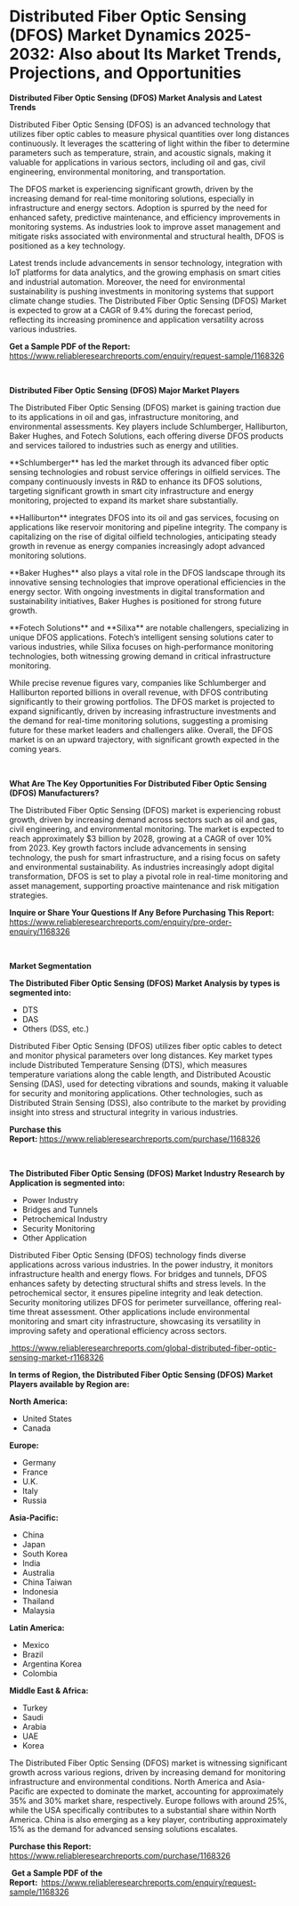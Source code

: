 <p><h1>Distributed Fiber Optic Sensing (DFOS) Market Dynamics 2025-2032: Also about Its Market Trends, Projections, and Opportunities</h1></p><p><strong>Distributed Fiber Optic Sensing (DFOS) Market Analysis and Latest Trends</strong></p>
<p><p>Distributed Fiber Optic Sensing (DFOS) is an advanced technology that utilizes fiber optic cables to measure physical quantities over long distances continuously. It leverages the scattering of light within the fiber to determine parameters such as temperature, strain, and acoustic signals, making it valuable for applications in various sectors, including oil and gas, civil engineering, environmental monitoring, and transportation.</p><p>The DFOS market is experiencing significant growth, driven by the increasing demand for real-time monitoring solutions, especially in infrastructure and energy sectors. Adoption is spurred by the need for enhanced safety, predictive maintenance, and efficiency improvements in monitoring systems. As industries look to improve asset management and mitigate risks associated with environmental and structural health, DFOS is positioned as a key technology.</p><p>Latest trends include advancements in sensor technology, integration with IoT platforms for data analytics, and the growing emphasis on smart cities and industrial automation. Moreover, the need for environmental sustainability is pushing investments in monitoring systems that support climate change studies. The Distributed Fiber Optic Sensing (DFOS) Market is expected to grow at a CAGR of 9.4% during the forecast period, reflecting its increasing prominence and application versatility across various industries.</p></p>
<p><strong>Get a Sample PDF of the Report:&nbsp;</strong> <a href="https://www.reliableresearchreports.com/enquiry/request-sample/1168326?utm_campaign=2273&utm_medium=2&utm_source=Github&utm_content=ia&utm_term=12042025&utm_id=distributed-fiber-optic-sensing-dfos">https://www.reliableresearchreports.com/enquiry/request-sample/1168326</a></p>
<p>&nbsp;</p>
<p><strong>Distributed Fiber Optic Sensing (DFOS) Major Market Players</strong></p>
<p><p>The Distributed Fiber Optic Sensing (DFOS) market is gaining traction due to its applications in oil and gas, infrastructure monitoring, and environmental assessments. Key players include Schlumberger, Halliburton, Baker Hughes, and Fotech Solutions, each offering diverse DFOS products and services tailored to industries such as energy and utilities.</p><p>**Schlumberger** has led the market through its advanced fiber optic sensing technologies and robust service offerings in oilfield services. The company continuously invests in R&D to enhance its DFOS solutions, targeting significant growth in smart city infrastructure and energy monitoring, projected to expand its market share substantially.</p><p>**Halliburton** integrates DFOS into its oil and gas services, focusing on applications like reservoir monitoring and pipeline integrity. The company is capitalizing on the rise of digital oilfield technologies, anticipating steady growth in revenue as energy companies increasingly adopt advanced monitoring solutions.</p><p>**Baker Hughes** also plays a vital role in the DFOS landscape through its innovative sensing technologies that improve operational efficiencies in the energy sector. With ongoing investments in digital transformation and sustainability initiatives, Baker Hughes is positioned for strong future growth.</p><p>**Fotech Solutions** and **Silixa** are notable challengers, specializing in unique DFOS applications. Fotech’s intelligent sensing solutions cater to various industries, while Silixa focuses on high-performance monitoring technologies, both witnessing growing demand in critical infrastructure monitoring.</p><p>While precise revenue figures vary, companies like Schlumberger and Halliburton reported billions in overall revenue, with DFOS contributing significantly to their growing portfolios. The DFOS market is projected to expand significantly, driven by increasing infrastructure investments and the demand for real-time monitoring solutions, suggesting a promising future for these market leaders and challengers alike. Overall, the DFOS market is on an upward trajectory, with significant growth expected in the coming years.</p></p>
<p>&nbsp;</p>
<p><strong>What Are The Key Opportunities For Distributed Fiber Optic Sensing (DFOS) Manufacturers?</strong></p>
<p><p>The Distributed Fiber Optic Sensing (DFOS) market is experiencing robust growth, driven by increasing demand across sectors such as oil and gas, civil engineering, and environmental monitoring. The market is expected to reach approximately $3 billion by 2028, growing at a CAGR of over 10% from 2023. Key growth factors include advancements in sensing technology, the push for smart infrastructure, and a rising focus on safety and environmental sustainability. As industries increasingly adopt digital transformation, DFOS is set to play a pivotal role in real-time monitoring and asset management, supporting proactive maintenance and risk mitigation strategies.</p></p>
<p><strong>Inquire or Share Your Questions If Any Before Purchasing This Report:</strong> <a href="https://www.reliableresearchreports.com/enquiry/pre-order-enquiry/1168326?utm_campaign=2273&utm_medium=2&utm_source=Github&utm_content=ia&utm_term=12042025&utm_id=distributed-fiber-optic-sensing-dfos">https://www.reliableresearchreports.com/enquiry/pre-order-enquiry/1168326</a></p>
<p>&nbsp;</p>
<p><strong>Market Segmentation</strong></p>
<p><strong>The Distributed Fiber Optic Sensing (DFOS) Market Analysis by types is segmented into:</strong></p>
<p><ul><li>DTS</li><li>DAS</li><li>Others (DSS, etc.)</li></ul></p>
<p><p>Distributed Fiber Optic Sensing (DFOS) utilizes fiber optic cables to detect and monitor physical parameters over long distances. Key market types include Distributed Temperature Sensing (DTS), which measures temperature variations along the cable length, and Distributed Acoustic Sensing (DAS), used for detecting vibrations and sounds, making it valuable for security and monitoring applications. Other technologies, such as Distributed Strain Sensing (DSS), also contribute to the market by providing insight into stress and structural integrity in various industries.</p></p>
<p><strong>Purchase this Report:&nbsp;</strong><a href="https://www.reliableresearchreports.com/purchase/1168326?utm_campaign=2273&utm_medium=2&utm_source=Github&utm_content=ia&utm_term=12042025&utm_id=distributed-fiber-optic-sensing-dfos">https://www.reliableresearchreports.com/purchase/1168326</a></p>
<p>&nbsp;</p>
<p><strong>The Distributed Fiber Optic Sensing (DFOS) Market Industry Research by Application is segmented into:</strong></p>
<p><ul><li>Power Industry</li><li>Bridges and Tunnels</li><li>Petrochemical Industry</li><li>Security Monitoring</li><li>Other Application</li></ul></p>
<p><p>Distributed Fiber Optic Sensing (DFOS) technology finds diverse applications across various industries. In the power industry, it monitors infrastructure health and energy flows. For bridges and tunnels, DFOS enhances safety by detecting structural shifts and stress levels. In the petrochemical sector, it ensures pipeline integrity and leak detection. Security monitoring utilizes DFOS for perimeter surveillance, offering real-time threat assessment. Other applications include environmental monitoring and smart city infrastructure, showcasing its versatility in improving safety and operational efficiency across sectors.</p></p>
<p><a href="https://www.reliableresearchreports.com/global-distributed-fiber-optic-sensing-market-r1168326?utm_campaign=2273&utm_medium=2&utm_source=Github&utm_content=ia&utm_term=12042025&utm_id=distributed-fiber-optic-sensing-dfos">&nbsp;https://www.reliableresearchreports.com/global-distributed-fiber-optic-sensing-market-r1168326</a></p>
<p><strong>In terms of Region, the Distributed Fiber Optic Sensing (DFOS) Market Players available by Region are:</strong></p>
<p>
    <p> <strong> North America: </strong>
        <ul>
            <li>United States</li>
            <li>Canada</li>
        </ul>
        </p> 
    <p> <strong> Europe: </strong>
        <ul>
            <li>Germany</li>
            <li>France</li>
            <li>U.K.</li>
            <li>Italy</li>
            <li>Russia</li>
        </ul>
        </p> 
    <p> <strong> Asia-Pacific: </strong>
        <ul>
            <li>China</li>
            <li>Japan</li>
            <li>South Korea</li>
            <li>India</li>
            <li>Australia</li>
            <li>China Taiwan</li>
            <li>Indonesia</li>
            <li>Thailand</li>
            <li>Malaysia</li>
        </ul>
        </p> 
    <p> <strong> Latin America: </strong>
        <ul>
            <li>Mexico</li>
            <li>Brazil</li>
            <li>Argentina Korea</li>
            <li>Colombia</li>
        </ul>
        </p> 
    <p> <strong> Middle East & Africa: </strong>
        <ul>
            <li>Turkey</li>
            <li>Saudi</li>
            <li>Arabia</li>
            <li>UAE</li>
            <li>Korea</li>
        </ul>
    </p>
    </p>
<p><p>The Distributed Fiber Optic Sensing (DFOS) market is witnessing significant growth across various regions, driven by increasing demand for monitoring infrastructure and environmental conditions. North America and Asia-Pacific are expected to dominate the market, accounting for approximately 35% and 30% market share, respectively. Europe follows with around 25%, while the USA specifically contributes to a substantial share within North America. China is also emerging as a key player, contributing approximately 15% as the demand for advanced sensing solutions escalates.</p></p>
<p><strong>Purchase this Report: </strong><a href="https://www.reliableresearchreports.com/purchase/1168326?utm_campaign=2273&utm_medium=2&utm_source=Github&utm_content=ia&utm_term=12042025&utm_id=distributed-fiber-optic-sensing-dfos">https://www.reliableresearchreports.com/purchase/1168326</a></p>
<p>&nbsp;<strong>Get a Sample PDF of the Report:&nbsp;&nbsp;</strong><a href="https://www.reliableresearchreports.com/enquiry/request-sample/1168326?utm_campaign=2273&utm_medium=2&utm_source=Github&utm_content=ia&utm_term=12042025&utm_id=distributed-fiber-optic-sensing-dfos">https://www.reliableresearchreports.com/enquiry/request-sample/1168326</a></p>
<p><strong></strong></p>
<p><p></p><p></p><p></p></p>